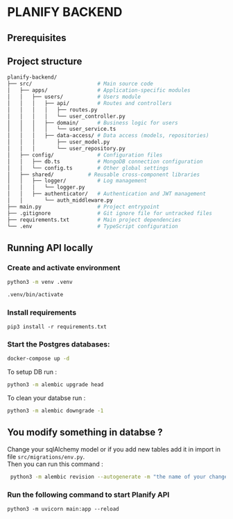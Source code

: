# PLANIFY BACKEND

## Prerequisites

## Project structure

```bash
planify-backend/
├── src/                     # Main source code
│   ├── apps/                # Application-specific modules
│   │   ├── users/           # Users module
│   │   │   ├── api/         # Routes and controllers
│   │   │   │   ├── routes.py
│   │   │   │   └── user_controller.py
│   │   │   ├── domain/      # Business logic for users
│   │   │   │   └── user_service.ts
│   │   │   ├── data-access/ # Data access (models, repositories)
│   │   │       ├── user_model.py
│   │   │       └── user_repository.py
│   ├── config/              # Configuration files
│   │   ├── db.ts            # MongoDB connection configuration
│   │   └── config.ts        # Other global settings
│   ├── shared/           # Reusable cross-component libraries
│   │   ├── logger/          # Log management
│   │   │   └── logger.py
│   │   ├── authenticator/   # Authentication and JWT management
│   │       └── auth_middleware.py
├── main.py                  # Project entrypoint
├── .gitignore               # Git ignore file for untracked files
├── requirements.txt         # Main project dependencies
└── .env                     # TypeScript configuration

```

## Running API locally

### Create and activate environment

```bash
python3 -m venv .venv
```

```bash
.venv/bin/activate
```

### Install requirements

```
pip3 install -r requirements.txt
```

### Start the Postgres databases:

```bash
docker-compose up -d
```

To setup DB run :

```bash
python3 -m alembic upgrade head
```

To clean your databse run :

```bash
python3 -m alembic downgrade -1
```

## You modify something in databse ?

Change your sqlAlchemy model or if you add new tables add it in import in file `src/migrations/env.py`.</br>
Then you can run this command :

```bash
 python3 -m alembic revision --autogenerate -m "the name of your changes"
```

### Run the following command to start Planify API

```
python3 -m uvicorn main:app --reload
```
